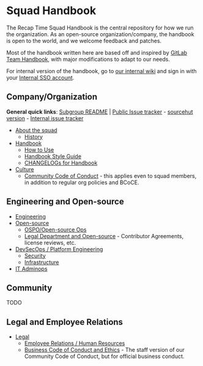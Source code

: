 # Squad Handbook

The Recap Time Squad Handbook is the central repository for how we run the organization.
As an open-source organization/company, the handbook is open to the world, and we welcome feedback and patches.

Most of the handbook written here are based off and inspired by [GitLab Team Handbook](https://about.gitlab.com/handbook), with major modifications to adapt to our needs.

For internal version of the handbook, go to [our internal wiki](https://internal.squad.lorebooks.eu.org/handbook) and sign in with your [Internal SSO account](./company/internal-sso.md).


## Company/Organization

**General quick links**: [Subgroup README](https://mau.dev/RecapTime/squad/gitlab-profile/blob/main/README.md) | [Public Issue tracker](https://mau.dev/RecapTime/squad/issue-tracker/issues) - [sourcehut version](https://todo.sr.ht/~recaptime-dev/) - [Internal issue tracker](https://recaptime.jetbrains.space)

* [About the squad](/organization.md)
    * [History](/organization/history.md)
* [Handbook](/handbook/about.md)
    * [How to Use](/handbook/handbook-usage.md)
    * [Handbook Style Guide](/style-guide/handbook.md)
    * [CHANGELOGs for Handbook](/handbook/changelog.md)
* [Culture](/organization/culture)
    * [Community Code of Conduct](/community/code-of-conduct) - this applies even to squad members, in addition to regular org policies and BCoCE.

## Engineering and Open-source

* [Engineering](/handbook/engineering)
* [Open-source](/handbook/open-source)
    * [OSPO/Open-source Ops](/handbook/open-source/office)
    * [Legal Department and Open-source](handbook/legal/open-source) - Contributor Agreements, license reviews, etc.
* [DevSecOps / Platform Engineering](/handbook/devsecops)
    * [Security](/handbook/devsecops/security)
    * [Infrastructure](/handbook/infra)
* [IT Adminops](/handbook/it-adminops)

## Community

TODO

## Legal and Employee Relations

* [Legal](/handbook/legal)
    * [Employee Relations / Human Resources](/handbook/employee-relations)
    * [Business Code of Conduct and Ethics](/handbook/legal/coc) - The staff version of our Community Code of Conduct, but for official business conduct.
